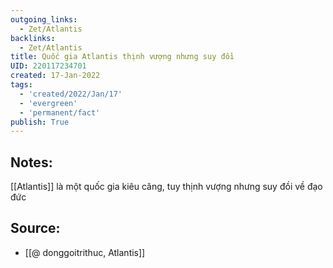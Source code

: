 ```yaml
---
outgoing_links:
  - Zet/Atlantis
backlinks:
  - Zet/Atlantis
title: Quốc gia Atlantis thịnh vượng nhưng suy đồi
UID: 220117234701
created: 17-Jan-2022
tags:
  - 'created/2022/Jan/17'
  - 'evergreen'
  - 'permanent/fact'
publish: True
---
```

## Notes:
[[Atlantis]] là một quốc gia kiêu căng, tuy thịnh vượng nhưng suy đồi về đạo đức

## Source:
- [[@ donggoitrithuc, Atlantis]]


